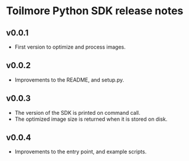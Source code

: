 Toilmore Python SDK release notes
============================


v0.0.1
-----
* First version to optimize and process images.

v0.0.2
-----
* Improvements to the README, and setup.py.

v0.0.3
-----
* The version of the SDK is printed on command call.
* The optimized image size is returned when it is stored on disk.

v0.0.4
-----
* Improvements to the entry point, and example scripts.